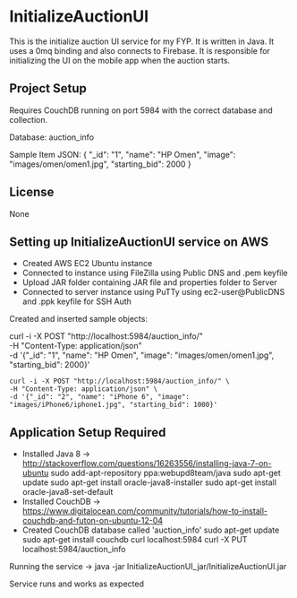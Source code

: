 # InitializeAuctionUI
This is the initialize auction UI service for my FYP. It is written in Java. It uses a 0mq binding and also connects to
Firebase. It is responsible for initializing the UI on the mobile app when the auction starts.

## Project Setup

Requires CouchDB running on port 5984 with the correct database and collection.

Database: auction_info

Sample Item JSON: {
    "_id": "1",
    "name": "HP Omen",
    "image": "images/omen/omen1.jpg",
    "starting_bid": 2000
  }

## License

None

## Setting up InitializeAuctionUI service on AWS

- Created AWS EC2 Ubuntu instance
- Connected to instance using FileZilla using Public DNS and .pem keyfile
- Upload JAR folder containing JAR file and properties folder to Server
- Connected to server instance using PuTTy using ec2-user@PublicDNS and .ppk keyfile for SSH Auth

Created and inserted sample objects:

  curl -i -X POST "http://localhost:5984/auction_info/" \
	-H "Content-Type: application/json" \
	-d '{"_id": "1", "name": "HP Omen", "image": "images/omen/omen1.jpg", "starting_bid": 2000}'

	curl -i -X POST "http://localhost:5984/auction_info/" \
	-H "Content-Type: application/json" \
	-d '{"_id": "2", "name": "iPhone 6", "image": "images/iPhone6/iphone1.jpg", "starting_bid": 1000}'

## Application Setup Required

- Installed Java 8 -> http://stackoverflow.com/questions/16263556/installing-java-7-on-ubuntu
	  sudo add-apt-repository ppa:webupd8team/java
	  sudo apt-get update
	  sudo apt-get install oracle-java8-installer
	  sudo apt-get install oracle-java8-set-default
- Installed CouchDB -> https://www.digitalocean.com/community/tutorials/how-to-install-couchdb-and-futon-on-ubuntu-12-04
- Created CouchDB database called 'auction_info'
    sudo apt-get update
	  sudo apt-get install couchdb
	  curl localhost:5984
	  curl -X PUT localhost:5984/auction_info

Running the service -> java -jar InitializeAuctionUI_jar/InitializeAuctionUI.jar

Service runs and works as expected
